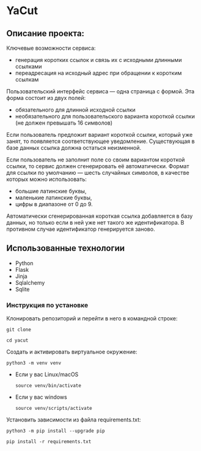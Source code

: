 # YaCut


## Описание проекта:

Ключевые возможности сервиса:
* генерация коротких ссылок и связь их с исходными длинными ссылками
* переадресация на исходный адрес при обращении к коротким ссылкам

Пользовательский интерфейс сервиса — одна страница с формой. Эта форма состоит из двух полей:
* обязательного для длинной исходной ссылки
* необязательного для пользовательского варианта короткой ссылки (не должен превышать 16 символов)

Если пользователь предложит вариант короткой ссылки, который уже занят, то появляется соответствующее уведомление. Существующая в базе данных ссылка должна остаться неизменной.

Если пользователь не заполнит поле со своим вариантом короткой ссылки, то сервис должен сгенерировать её автоматически. Формат для ссылки по умолчанию — шесть случайных символов, в качестве которых можно использовать:
* большие латинские буквы,
* маленькие латинские буквы,
* цифры в диапазоне от 0 до 9.

Автоматически сгенерированная короткая ссылка добавляется в базу данных, но только если в ней уже нет такого же идентификатора. В противном случае идентификатор генерируется заново.

## Использованные технологии
- Python
- Flask
- Jinja
- Sqlalchemy
- Sqlite

### Инструкция по установке

Клонировать репозиторий и перейти в него в командной строке:

```
git clone

cd yacut
```

Cоздать и активировать виртуальное окружение:

```
python3 -m venv venv
```

* Если у вас Linux/macOS

    ```
    source venv/bin/activate
    ```

* Если у вас windows

    ```
    source venv/scripts/activate
    ```

Установить зависимости из файла requirements.txt:

```
python3 -m pip install --upgrade pip

pip install -r requirements.txt
```

